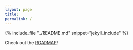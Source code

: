 ```yaml
---
layout: page
title:
permalink: /
---
```


{% include_file "../README.md" snippet="jekyll_include" %}

Check out the [ROADMAP](roadmap)!
